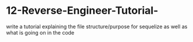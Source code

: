 # 12-Reverse-Engineer-Tutorial-
write a tutorial explaining the file structure/purpose for sequelize as well as what is going on in the code
